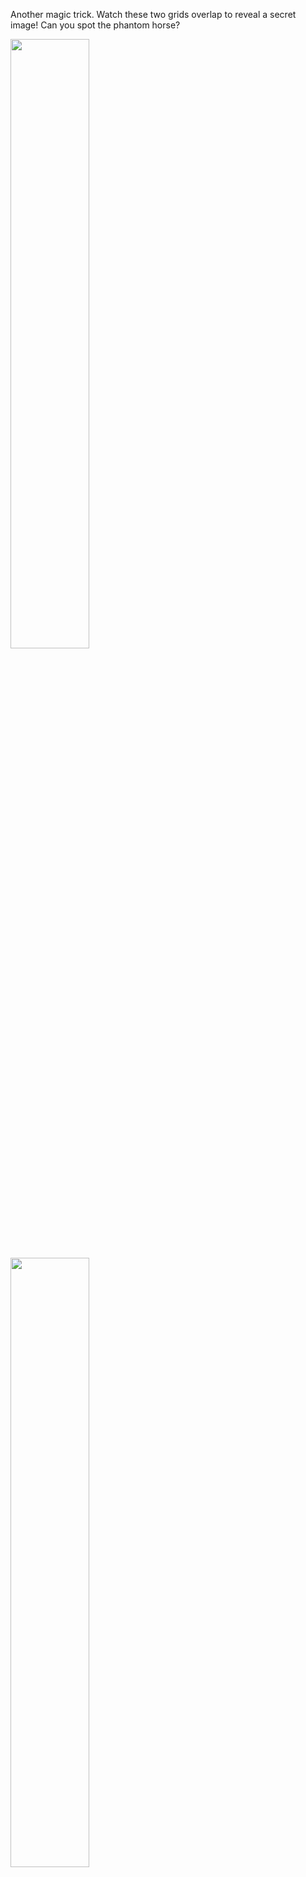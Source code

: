 Another magic trick. Watch these two grids overlap to reveal a secret image!
Can you spot the phantom horse?

<style type="text/css">
.slideme {
  animation: reveal;
  animation-duration: 2s;
  animation-iteration-count: infinite;
  animation-direction: alternate;
  -webkit-animation-delay: 5ms; /*
https://stackoverflow.com/questions/30735571/css-rotate-animation-doesnt-start-properly-in-safari
*/
  margin-bottom: 0;

  width: 50%;
}

.slideup {
  animation: revealb;
  animation-duration: 2s;
  animation-iteration-count: infinite;
  animation-direction: alternate;
  -webkit-animation-delay: 5ms; /*
https://stackoverflow.com/questions/30735571/css-rotate-animation-doesnt-start-properly-in-safari
*/
  margin-top: 0;
  width: 50%;
}

@keyframes reveal {
  from {
    transform: translateY(0);
  }
  50% {
    transform: translateY(0);
  }
  to {
    transform: translateY(100%);
  }
}

@keyframes revealb {
  from {
    transform: translateY(0);
  }
  50% {
    transform: translateY(0);
  }
  to {
    transform: translateY(-100%);
  }
}

</style>

<img class="slideme" src="static/moire/warp.png"></img><br/>
<img class="slideup" src="static/moire/screen.png"></img>


If my janky CSS animation didn't work for you, here is another way to see it:
simply shrink the top grid slowly until the horse "pops" out. It's hard to show
this effect consistently across displays/browsers because of varying pixel
spacings and various browsers' aggressive anti-aliasing tactics, but here is a
screen recording I captured.

<video controls="controls" name="Moire" style="width: 100%;" src="static/moire/moire.mov"></video>

Magic trick? Not quite. Graphics folks will immediately recognize this effect
as a curious instance of the dreaded _moiré pattern,_ caused by the
interference between two almost-but-not-quite-the-same grids. Researchers work
really hard to escape such "glitchy" artifacts --- they are often a result of
sloppily sampling a texture in a grid, leading to jagged edges or moiré streaks
(image below from Wikipedia). 

![bricks](static/moire/bricks.jpg)

In fact, a [lot of
effort](http://www.pbr-book.org/3ed-2018/Sampling_and_Reconstruction.html) has
gone into finding "good" sampling patterns that avoid moirés; for example, in
an odd crossover of sampling theory and anatomy, if you look at the
distribution of [photoreceptors in a monkey's
retina](https://www.nap.edu/read/1570/chapter/13) they are neither in a grid
_nor_ uniformly random, but rather arranged in a _low-discrepancy_ pattern to
avoid exactly this kind of artifact.

But for all the hard work gone into avoiding these patterns, you kind of have
to admit that they are beautiful and mysterious. In fact "moiré" gets its name
from a desirable form of silk weave that exhibits this phenomenon owing to
interference from the weave (photo from Wikipedia again). Similarly, [this
sculpture](https://en.wikipedia.org/wiki/Guardian_(sculpture) (and a lot more
art) exploits moiré patterns for their hypnotic beauty.

![moire silk](static/moire/silk.jpg)

There are lots of real-world ways you can play with this effect, and indeed
soon enough you can't stop seeing it everywhere you go (this is the joy and
frustration of being interested in visual phenomena):

1. Point a camera at a checkered shirt; the camera's pixel grid interferes with
   the fabric pattern (I've been told not to wear checkered shirts when giving
talks at certain venues where everything is recorded).
2. Align two kitchen strainers and gently bend them to see the patterns change.
3. Watch a screen door's shadow interfere with the screen itself, poke the
   screen a bit to see the patterns change.
4. Watch the wire fences on either side of a pedestrian walkway above a road
   interfere with each other.
5. Look at an office chair from behind, watch the mesh of the back interfere
   with the mesh of the seat. Depending on their relative curvature you can get
some beautiful effects.

These patterns are seemingly random, like marbled paper. But can we control
this randomness? Satisfyingly, an on-demand moiré such as the effect above is
extremely simple to generate using differentiable programming in PyTorch.

What I am optimizing is a _small distortion_ to the image of the grid such that
when the grid and its distortion are superimposed, the resulting image has low
L2 difference from a given target, such as the horse image. What exactly is
this "distortion"? Imagine the image printed on play-dough and deforming it by
stretching and squeezing parts. The result is a warping of the image. To
express this warping, each pixel is assigned a "motion vector" which tells it
where to go. To make sure the motion vectors are smooth and continuous between
adjacent pixels, I actually learn a heavily downsampled set of motion vectors
(even a 12-by-12 array gets good results) and then upsample it to full
resolution with bicubic interpolation.

Here is the wonderful thing: all of these operations are built in to PyTorch
and differentiable, apparently to support [Spatial Transformer
Networks](https://arxiv.org/pdf/1506.02025.pdf). So, a straightforward 30-line
implementation of the above algorithm is all it takes to start "learning" a
moiré grid perturbation. [Here](static/moire/Moire.ipynb) is a Jupyter notebook
with all you need to get started.

How much computation does it take to get good results? See this animation: it
converges extremely rapidly, in just 800 iterations or so of plain gradient
descent (a couple of minutes on my laptop).

![learning](static/moire/morph.gif)

---

I'm of course not the first person to try this trick; I found references in
2001 and 2013. I think my results look significantly better than those
     presented in the paper [_Variational Approach to Moire Pattern Synthesis_
(Lebanon and Bruckstein 2001)](static/moire/2001.pdf), even though my technique
is much simpler than their gradient-based technique. On the other hand, I think
the more mathematically-motivated results presented in [_Target-Driven Moiré
Pattern Synthesis by Phase Modulation_ (Tsai & Chuang
2013)](static/moire/2013.pdf) are much more impressive, even though they have a
slightly different setup than mine. They also had the resources to print out
their patterns on transparent film and overlay them physically, as well as to
mess with a camera whose Bayer pattern was known! And they suggest using this
trick for cryptography. Very neat.

To understand what they do we need to understand the mechanics of moiré
(instead of leaving it all to SGD!). I've always been told that when two
high-frequency signals such as grids are superimposed, they can alias to form
interesting low-frequeny content (famously there is [this
comic](https://xkcd.com/1814/)). But I've never been given more detail than
that high-level overview, so I looked it up myself. It's actually quite
wonderful and principled. Here is my understanding as informed by [_A
Generalized Fourier-based Method for the Analysis of 2D Moiré Envelope-forms in
Screen Superpositions_ (Amidror 1994)](static/moire/1994.pdf), specifically by
Figure 4 reproduced below.

![fig 4](static/moire/lattice.png)

First, we need to come up with a useful characterization of grids. Recall that
you can take a 2D signal (i.e. image) and perform a 2D Fourier transform, which
is _also_ an image. Each point in frequency-space represents a set of stripes
(i.e. a sine wave) rotated to match the point's angle with respect to the
origin (see (a) and (b) in the figure for examples of what I mean). The
frequency of the stripes is given by the distance from the point to the origin,
and the amplitude is given by the point's brightness (complex-valued
brightnesses let you set phase). To get "sharp" stripes instead of a "smooth"
sine wave gradient, you have to add "harmonics" at regular multiples of that
point (recall the Fourier transform of a square wave if that helps). This is
(d) and (e) in the figure from the paper.

Next, we note that superimposing two sets of stripes is like pointwise
multiplication (if you treat zeros as "occlusion", then multiplying by zero
always sends the result to zero as desired). Because pointwise multiplication
is convolution in frequency space, the superposition looks like a _lattice_
spanned by the harmonics in frequency space. This lattice is depicted in (f) in
the figure.

The key to the illusion is that this lattice might include points much closer
to the origin than either of the harmonics that span it! Because the human
visual perceptual system acts as a low-pass filter, the result is that you see
a low-frequency "phantom" in the superposition. This is visible in (c) in the
figure.

Tsai and Chuang use this exact insight to reverse the moiré effect
analytically, with excellent results.
 
---

**Open questions:** I think there's a lot more to do here. In my mind, the holy
grail is a T-shirt you can wear which, _only when photographed_ reveals a
secret message. Another neat application would be a wire mesh rolled into a
cylinder such that as you rotated it, the moiré patterns animated into
something cool (perhaps a galloping horse, as a nod to Muybridge). There is
some precedent for this in "barrier-grid" animation (see, e.g. [these vinyl
record
covers](https://thevinylfactory.com/features/freaky-formats-moire-effect/)),
but the benefit of a moiré-based approach would be that the barriers need not
be as thick, allowing for finer detail.

Another direction to go in is audio moiré; that is, could we make two sounds,
both above human aural range (20 kHz) such that when played together you hear a
perfectly clear, audible voice?

As you might have guessed, I think naïve gradient descent should be able to get
us a long way there...
